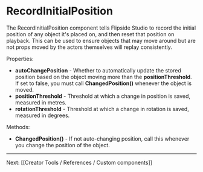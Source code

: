 # RecordInitialPosition

The RecordInitialPosition component tells Flipside Studio to record the initial position of any object it's placed on, and then reset that position on playback.
This can be used to ensure objects that may move around but are not props moved by the actors themselves will replay consistently.

Properties:

* **autoChangePosition** - Whether to automatically update the stored position based on the object moving more than the **positionThreshold**. If set to false, you must call **ChangedPosition()** whenever the object is moved.
* **positionThreshold** - Threshold at which a change in position is saved, measured in metres.
* **rotationThreshold** - Threshold at which a change in rotation is saved, measured in degrees.

Methods:

* **ChangedPosition()** - If not auto-changing position, call this whenever you change the position of the object.

---

Next: [[Creator Tools / References / Custom components]]
